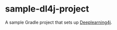 # sample-dl4j-project

A sample Gradle project that sets up [Deeplearning4j](https://deeplearning4j.org/index.html).
